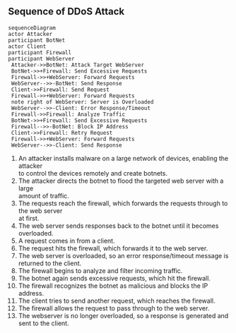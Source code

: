 ## Sequence of DDoS Attack

```mermaid
sequenceDiagram
actor Attacker
participant BotNet
actor Client
participant Firewall
participant WebServer
 Attacker->>BotNet: Attack Target WebServer
 BotNet->>+Firewall: Send Excessive Requests
 Firewall->>+WebServer: Forward Requests
 WebServer-->>-BotNet: Send Response
 Client->>Firewall: Send Request
 Firewall->>+WebServer: Forward Requests
 note right of WebServer: Server is Overloaded
 WebServer-->>-Client: Error Response/Timeout
 Firewall->>Firewall: Analyze Traffic
 BotNet->>+Firewall: Send Excessive Requests
 Firewall-->>-BotNet: Block IP Address
 Client->>Firewall: Retry Request
 Firewall->>+WebServer: Forward Requests
 WebServer-->>-Client: Send Response
 ``` 

 1. An attacker installs malware on a large network of devices, enabling the attacker  
 to control the devices remotely and create botnets.  
 2. The attacker directs the botnet to flood the targeted web server with a large  
 amount of traffic.  
 3. The requests reach the firewall, which forwards the requests through to the web server  
 at first.  
 4. The web server sends responses back to the botnet until it becomes overloaded.  
 5. A request comes in from a client.  
 6. The request hits the firewall, which forwards it to the web server.  
 7. The web server is overloaded, so an error response/timeout message is returned to the client.  
 8. The firewall begins to analyze and filter incoming traffic.  
 9. The botnet again sends excessive requests, which hit the firewall.  
 10. The firewall recognizes the botnet as malicious and blocks the IP address.  
 11. The client tries to send another request, which reaches the firewall.  
 12. The firewall allows the request to pass through to the web server.  
 13. The webserver is no longer overloaded, so a response is generated and  
 sent to the client.  
 

